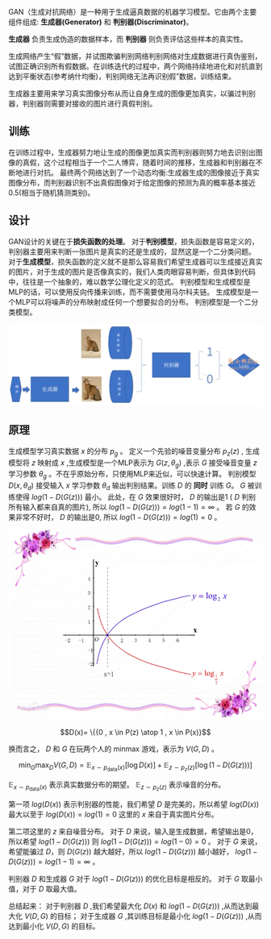 GAN（生成对抗网络）是一种用于生成逼真数据的机器学习模型。它由两个主要组件组成: **生成器(Generator)** 和 **判别器(Discriminator)**。

**生成器** 负责生成伪造的数据样本，而 **判别器** 则负责评估这些样本的真实性。

生成网络产生“假”数据，并试图欺骗判别网络判别网络对生成数据进行真伪鉴别，试图正确识别所有假数据。在训练迭代的过程中，两个网络持续地进化和对抗直到达到平衡状态(参考纳什均衡)，判别网络无法再识别假”数据，训练结束。

生成器主要用来学习真实图像分布从而让自身生成的图像更加真实，以骗过判别器，判别器则需要对接收的图片进行真假判别。

## 训练
在训练过程中，生成器努力地让生成的图像更加真实而判别器则努力地去识别出图像的真假，这个过程相当于一个二人博弈，随着时间的推移，生成器和判别器在不断地进行对抗。
最终两个网络达到了一个动态均衡:生成器生成的图像接近于真实图像分布，而判别器识别不出真假图像对于给定图像的预测为真的概率基本接近0.5(相当于随机猜测类别)。

## 设计
GAN设计的关键在于**损失函数的处理**。
对于**判别模型**，损失函数是容易定义的，判别器主要用来判断一张图片是真实的还是生成的，显然这是一个二分类问题。
对于**生成模型**，损失函数的定义就不是那么容易我们希望生成器可以生成接近真实的图片，对于生成的图片是否像真实的，我们人类肉眼容易判断，但具体到代码中，往往是一个抽象的，难以数学公理化定义的范式。
判别模型和生成模型是MLP的话，可以使用反向传播来训练，而不需要使用马尔科夫链。
生成模型是一个MLP可以将噪声的分布映射成任何一个想要拟合的分布。
判别模型是一个二分类模型。


![[Pasted image 20231201124212.png|410]](./images/20231201124212.png)

## 原理
生成模型学习真实数据 $x$ 的分布 $p_g$ 。
定义一个先验的噪音变量分布 $p_z(z)$ , 生成模型将 $z$ 映射成 $x$ ,生成模型是一个MLP表示为 $G(z, \theta_g)$ ,表示 $G$ 接受噪音变量 $z$ 学习参数 $\theta_g$ 。不在乎原始分布，只使用MLP来近似，可以快速计算。
判别模型 $D(x, \theta_d)$ 接受输入 $x$ 学习参数 $\theta_d$ 输出判别结果。训练 $D$ 的 **同时** 训练 $G$。
$G$ 被训练使得 $log(1-D(G(z)))$ 最小。
此处，在 $G$ 效果很好时， $D$ 的输出是1 ( $D$ 判别所有输入都来自真的图片), 所以 $log(1-D(G(z)))=log(1-1)=\infty$ 。
若 $G$ 的效果非常不好时， $D$ 的输出是0, 所以 $log(1-D(G(z)))=log(1)=0$ 。

![[Pasted image 20231201131238.png|410]](./images/20231201131238.png)

$$D(x)= \{{0 , x \in P(z) \atop 1 , x \in P(x)}$$

换而言之， $D$ 和 $G$ 在玩两个人的 minmax 游戏，表示为 $V(G,D)$ 。

$$
\min_G \max_D V(G, D) = \mathbb{E}_{x \sim p_{\text{data}}(x)}[\log D(x)] + \mathbb{E}_{z \sim p_z(z)}[\log(1 - D(G(z)))]
$$

$\mathbb{E}_{x \sim p_{\text{data}}(x)}$ 表示真实数据分布的期望。
$\mathbb{E}_{z \sim p_z(z)}$ 表示噪音的分布。

第一项 $log(D(x))$ 表示判别器的性能，我们希望 $D$ 是完美的，所以希望 $log(D(x))$ 最大以至于 $log(D(x))=log(1)=0$ 这里的 $x$ 来自于真实图片分布。

第二项这里的 $z$ 来自噪音分布。
对于 $D$ 来说，输入是生成数据，希望输出是0，所以希望 $log(1-D(G(z)))$ 则  $log(1 - D(G(z)))=log(1-0)=0$ 。
对于 $G$ 来说，希望能骗过 $D$，则 $D(G(z))$ 越大越好，所以 $log(1-D(G(z)))$ 越小越好， $log(1-D(G(z)))=log(1-1)=\infty$ 。

判别器 $D$ 和生成器 $G$ 对于 $log(1-D(G(z)))$ 的优化目标是相反的。
对于 $G$ 取最小值，对于 $D$ 取最大值。

总结起来：
对于判别器 $D$ ,我们希望最大化 $D(x)$ 和 $log⁡(1-D(G(z)))$ ,从而达到最大化 $V(D, G)$ 的目标；
对于生成器 $G$ ,其训练目标是最小化 $log⁡(1-D(G(z)))$ ,从而达到最小化 $V(D, G)$ 的目标。
